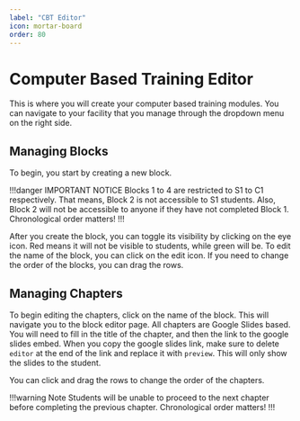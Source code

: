 ```yaml
---
label: "CBT Editor"
icon: mortar-board
order: 80
---
```


# Computer Based Training Editor

This is where you will create your computer based training modules. You can navigate to your facility that you manage through the dropdown menu on the right side.

## Managing Blocks

To begin, you start by creating a new block.

!!!danger IMPORTANT NOTICE
Blocks 1 to 4 are restricted to S1 to C1 respectively. That means, Block 2 is not accessible to S1 students. Also, Block 2 will not be accessible to anyone if they have not completed Block 1. Chronological order matters!
!!!

After you create the block, you can toggle its visibility by clicking on the eye icon. Red means it will not be visible to students, while green will be. To edit the name of the block, you can click on the edit icon. If you need to change the order of the blocks, you can drag the rows.

## Managing Chapters

To begin editing the chapters, click on the name of the block. This will navigate you to the block editor page. All chapters are Google Slides based. You will need to fill in the title of the chapter, and then the link to the google slides embed. When you copy the google slides link, make sure to delete `editor` at the end of the link and replace it with `preview`. This will only show the slides to the student.

You can click and drag the rows to change the order of the chapters.

!!!warning Note
Students will be unable to proceed to the next chapter before completing the previous chapter. Chronological order matters!
!!!